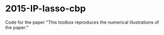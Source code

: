 # 2015-IP-lasso-cbp
Code for the paper "This toolbox reproduces the numerical illustrations of the paper:"
